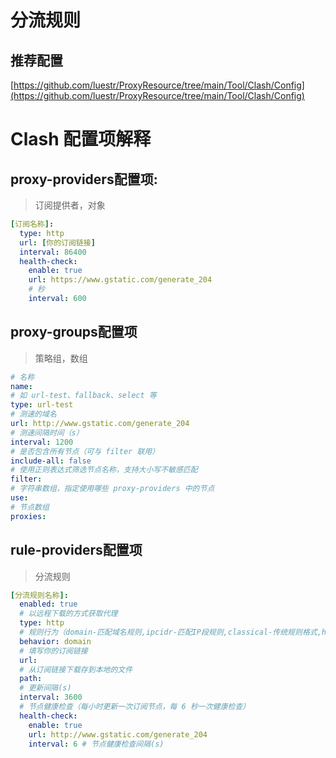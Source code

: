 # 分流规则

## 推荐配置

[https://github.com/luestr/ProxyResource/tree/main/Tool/Clash/Config](https://github.com/luestr/ProxyResource/tree/main/Tool/Clash/Config)

# Clash 配置项解释

## proxy-providers配置项:

> 订阅提供者，对象

```yaml
[订阅名称]:
  type: http
  url: [你的订阅链接]
  interval: 86400
  health-check:
    enable: true
    url: https://www.gstatic.com/generate_204
    # 秒
    interval: 600
```

## proxy-groups配置项

> 策略组，数组

```yaml
# 名称
name:
# 如 url-test、fallback、select 等
type: url-test
# 测速的域名
url: http://www.gstatic.com/generate_204
# 测速间隔时间（s）
interval: 1200
# 是否包含所有节点（可与 filter 联用）
include-all: false
# 使用正则表达式筛选节点名称，支持大小写不敏感匹配
filter:
# 字符串数组，指定使用哪些 proxy-providers 中的节点
use:
# 节点数组
proxies:
```

## rule-providers配置项

> 分流规则

```yaml
[分流规则名称]:
  enabled: true
  # 以远程下载的方式获取代理
  type: http
  # 规则行为（domain-匹配域名规则,ipcidr-匹配IP段规则,classical-传统规则格式,http-用于HTTP请求规则）
  behavior: domain
  # 填写你的订阅链接
  url:
  # 从订阅链接下载存到本地的文件
  path:
  # 更新间隔(s)
  interval: 3600
  # 节点健康检查（每小时更新一次订阅节点，每 6 秒一次健康检查）
  health-check:
    enable: true
    url: http://www.gstatic.com/generate_204
    interval: 6 # 节点健康检查间隔(s) 
```
